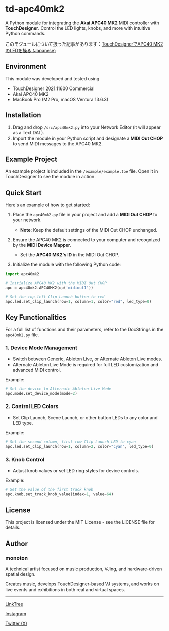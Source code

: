 # td-apc40mk2

A Python module for integrating the **Akai APC40 MK2** MIDI controller with **TouchDesigner**. Control the LED lights, knobs, and more with intuitive Python commands.

このモジュールについて扱った記事があります：[TouchDesignerでAPC40 MK2のLEDを操る (Japanese)](https://qiita.com/monoton/private/137cb287ac836535a81b)

## Environment

This module was developed and tested using

- TouchDesigner 2021.11600 Commercial
- Akai APC40 MK2
- MacBook Pro (M2 Pro, macOS Ventura 13.6.3)

## Installation

1. Drag and drop `/src/apc40mk2.py` into your Network Editor (it will appear as a Text DAT).
2. Import the module in your Python script and designate a **MIDI Out CHOP** to send MIDI messages to the APC40 MK2.

## Example Project

An example project is included in the `/example/example.toe` file. Open it in TouchDesigner to see the module in action.

## Quick Start

Here's an example of how to get started:

1. Place the `apc40mk2.py` file in your project and add a **MIDI Out CHOP** to your network.  
   - **Note**: Keep the default settings of the MIDI Out CHOP unchanged.

2. Ensure the APC40 MK2 is connected to your computer and recognized by the **MIDI Device Mapper**.  
   - Set the **APC40 MK2's ID** in the MIDI Out CHOP.

3. Initialize the module with the following Python code:

```python
import apc40mk2

# Initialize APC40 MK2 with the MIDI Out CHOP
apc = apc40mk2.APC40MK2(op('midiout1'))

# Set the top-left Clip Launch button to red
apc.led.set_clip_launch(row=1, column=1, color="red", led_type=0)
```

## Key Functionalities

For a full list of functions and their parameters, refer to the DocStrings in the `apc40mk2.py` file.

### 1. Device Mode Management

- Switch between Generic, Ableton Live, or Alternate Ableton Live modes.
- Alternate Ableton Live Mode is required for full LED customization and advanced MIDI control.

Example:

```python
# Set the device to Alternate Ableton Live Mode
apc.mode.set_device_mode(mode=2)
```

### 2. **Control LED Colors**

- Set Clip Launch, Scene Launch, or other button LEDs to any color and LED type.

Example:

```python
# Set the second column, first row Clip Launch LED to cyan
apc.led.set_clip_launch(row=1, column=2, color="cyan", led_type=0)
```

### 3. Knob Control

- Adjust knob values or set LED ring styles for device controls.

Example:

```python
# Set the value of the first track knob
apc.knob.set_track_knob_value(index=1, value=64)
```

## License

This project is licensed under the MIT License - see the LICENSE file for details.

## Author

### monoton

A technical artist focused on music production, VJing, and hardware-driven spatial design.

Creates music, develops TouchDesigner-based VJ systems, and works on live events and exhibitions in both real and virtual spaces.

---

[LinkTree](https://linktr.ee/monoton)

[Instagram](https://www.instagram.com/monoton.music/)

[Twitter (X)](https://twitter.com/monoton_music/)
